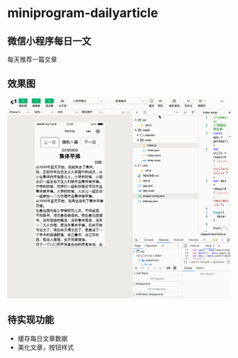 # miniprogram-dailyarticle

## 微信小程序每日一文

每天推荐一篇文章

## 效果图
![](./xcx.gif)

## 待实现功能

* 缓存每日文章数据
* 美化文章，按钮样式
